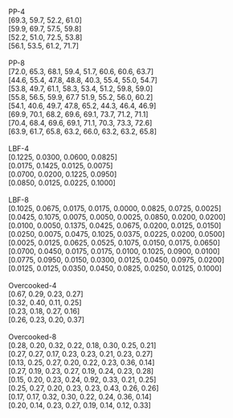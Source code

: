 PP-4\
[69.3, 59.7, 52.2, 61.0]\
[59.9, 69.7, 57.5, 59.8]\
[52.2, 51.0, 72.5, 53.8]\
[56.1, 53.5, 61.2, 71.7]\
\
PP-8\
[72.0, 65.3, 68.1, 59.4, 51.7, 60.6, 60.6, 63.7]\
[44.6, 55.4, 47.8, 48.8, 40.3, 55.4, 55.0, 54.7]\
[53.8, 49.7, 61.1, 58.3, 53.4, 51.2, 59.8, 59.0]\
[55.8, 56.5, 59.9, 67.7 51.9, 55.2, 56.0, 60.2]\
[54.1, 40.6, 49.7, 47.8, 65.2, 44.3, 46.4, 46.9]\
[69.9, 70.1, 68.2, 69.6, 69.1, 73.7, 71.2, 71.1]\
[70.4, 68.4, 69.6, 69.1, 71.1, 70.3, 73.3, 72.6]\
[63.9, 61.7, 65.8, 63.2, 66.0, 63.2, 63.2, 65.8] \
\
LBF-4\
[0.1225,  0.0300,  0.0600,  0.0825]\
[0.0175,  0.1425,  0.0125,  0.0075]\
[0.0700,  0.0200,  0.1225,  0.0950]\
[0.0850,  0.0125,  0.0225,  0.1000]\
\
LBF-8\
[0.1025, 0.0675, 0.0175, 0.0175, 0.0000, 0.0825, 0.0725, 0.0025]\
[0.0425, 0.1075, 0.0075, 0.0050, 0.0025, 0.0850, 0.0200, 0.0200]\
[0.0100, 0.0050, 0.1375, 0.0425, 0.0675, 0.0200, 0.0125, 0.0150]\
[0.0250, 0.0075, 0.0475, 0.1025, 0.0375, 0.0225, 0.0200, 0.0500]\
[0.0025, 0.0125, 0.0625, 0.0525, 0.1075, 0.0150, 0.0175, 0.0650]\
[0.0700, 0.0450, 0.0175, 0.0175, 0.0100, 0.1025, 0.0900, 0.0100]\
[0.0775, 0.0950, 0.0150, 0.0300, 0.0125, 0.0450, 0.0975, 0.0200]\
[0.0125, 0.0125, 0.0350, 0.0450, 0.0825, 0.0250, 0.0125, 0.1000] \
\
Overcooked-4\
[0.67, 0.29, 0.23, 0.27]\
[0.32, 0.40, 0.11, 0.25]\
[0.23, 0.18, 0.27, 0.16]\
[0.26, 0.23, 0.20, 0.37]\
\
Overcooked-8\
[0.28, 0.20, 0.32, 0.22, 0.18, 0.30, 0.25, 0.21]\
[0.27, 0.27, 0.17, 0.23, 0.23, 0.21, 0.23, 0.27]\
[0.13, 0.25, 0.27, 0.20, 0.22, 0.23, 0.36, 0.14]\
[0.27, 0.19, 0.23, 0.27, 0.19, 0.24, 0.23, 0.28]\
[0.15, 0.20, 0.23, 0.24, 0.92, 0.33, 0.21, 0.25]\
[0.25, 0.27, 0.20, 0.23, 0.23, 0.43, 0.26, 0.26]\
[0.17, 0.17, 0.32, 0.30, 0.22, 0.24, 0.36, 0.14]\
[0.20, 0.14, 0.23, 0.27, 0.19, 0.14, 0.12, 0.33] 
